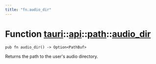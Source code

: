 ```yaml
---
title: "fn.audio_dir"
---
```


# Function [tauri](/docs/api/rust/tauri/../../index.html)::​[api](/docs/api/rust/tauri/../index.html)::​[path](/docs/api/rust/tauri/index.html)::​[audio_dir](/docs/api/rust/tauri/)

```
pub fn audio_dir() -> Option<PathBuf>
```

Returns the path to the user's audio directory.
